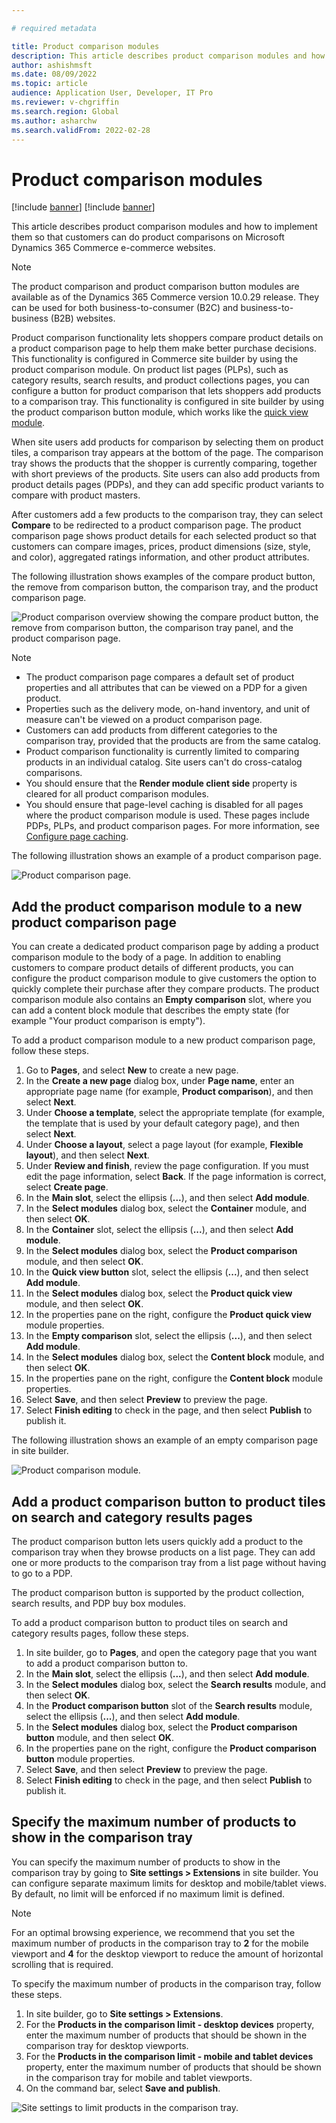 ```yaml
---

# required metadata

title: Product comparison modules
description: This article describes product comparison modules and how to implement them so that customers can do product comparisons on Microsoft Dynamics 365 Commerce e-commerce websites.
author: ashishmsft
ms.date: 08/09/2022
ms.topic: article
audience: Application User, Developer, IT Pro
ms.reviewer: v-chgriffin
ms.search.region: Global
ms.author: asharchw
ms.search.validFrom: 2022-02-28
---
```


# Product comparison modules

[!include [banner](../includes/banner.md)]
[!include [banner](../includes/preview-banner.md)]

This article describes product comparison modules and how to implement them so that customers can do product comparisons on Microsoft Dynamics 365 Commerce e-commerce websites.

> [!NOTE]
> The product comparison and product comparison button modules are available as of the Dynamics 365 Commerce version 10.0.29 release. They can be used for both business-to-consumer (B2C) and business-to-business (B2B) websites.

Product comparison functionality lets shoppers compare product details on a product comparison page to help them make better purchase decisions. This functionality is configured in Commerce site builder by using the product comparison module. On product list pages (PLPs), such as category results, search results, and product collections pages, you can configure a button for product comparison that lets shoppers add products to a comparison tray. This functionality is configured in site builder by using the product comparison button module, which works like the [quick view module](quick-view-module.md).

When site users add products for comparison by selecting them on product tiles, a comparison tray appears at the bottom of the page. The comparison tray shows the products that the shopper is currently comparing, together with short previews of the products. Site users can also add products from product details pages (PDPs), and they can add specific product variants to compare with product masters.

After customers add a few products to the comparison tray, they can select **Compare** to be redirected to a product comparison page. The product comparison page shows product details for each selected product so that customers can compare images, prices, product dimensions (size, style, and color), aggregated ratings information, and other product attributes.

The following illustration shows examples of the compare product button, the remove from comparison button, the comparison tray, and the product comparison page.

![Product comparison overview showing the compare product button, the remove from comparison button, the comparison tray panel, and the product comparison page.](./media/Product-Comparison-Overview.png)

> [!NOTE]
> - The product comparison page compares a default set of product properties and all attributes that can be viewed on a PDP for a given product.
> - Properties such as the delivery mode, on-hand inventory, and unit of measure can't be viewed on a product comparison page.
> - Customers can add products from different categories to the comparison tray, provided that the products are from the same catalog.
> - Product comparison functionality is currently limited to comparing products in an individual catalog. Site users can't do cross-catalog comparisons.
> - You should ensure that the **Render module client side** property is cleared for all product comparison modules.
> - You should ensure that page-level caching is disabled for all pages where the product comparison module is used. These pages include PDPs, PLPs, and product comparison pages. For more information, see [Configure page caching](e-commerce-extensibility/page-caching.md).

The following illustration shows an example of a product comparison page.

![Product comparison page.](./media/Product-Comparison-Page.png)

## Add the product comparison module to a new product comparison page

You can create a dedicated product comparison page by adding a product comparison module to the body of a page. In addition to enabling customers to compare product details of different products, you can configure the product comparison module to give customers the option to quickly complete their purchase after they compare products. The product comparison module also contains an **Empty comparison** slot, where you can add a content block module that describes the empty state (for example "Your product comparison is empty").

To add a product comparison module to a new product comparison page, follow these steps.

1. Go to **Pages**, and select **New** to create a new page.
1. In the **Create a new page** dialog box, under **Page name**, enter an appropriate page name (for example, **Product comparison**), and then select **Next**.
1. Under **Choose a template**, select the appropriate template (for example, the template that is used by your default category page), and then select **Next**.
1. Under **Choose a layout**, select a page layout (for example, **Flexible layout**), and then select **Next**.
1. Under **Review and finish**, review the page configuration. If you must edit the page information, select **Back**. If the page information is correct, select **Create page**.
1. In the **Main slot**, select the ellipsis (**...**), and then select **Add module**.
1. In the **Select modules** dialog box, select the **Container** module, and then select **OK**.
1. In the **Container** slot, select the ellipsis (**...**), and then select **Add module**.
1. In the **Select modules** dialog box, select the **Product comparison** module, and then select **OK**.
1. In the **Quick view button** slot, select the ellipsis (**...**), and then select **Add module**.
1. In the **Select modules** dialog box, select the **Product quick view** module, and then select **OK**.
1. In the properties pane on the right, configure the **Product quick view** module properties.
1. In the **Empty comparison** slot, select the ellipsis (**...**), and then select **Add module**.
1. In the **Select modules** dialog box, select the **Content block** module, and then select **OK**.
1. In the properties pane on the right, configure the **Content block** module properties. 
1. Select **Save**, and then select **Preview** to preview the page.
1. Select **Finish editing** to check in the page, and then select **Publish** to publish it.

The following illustration shows an example of an empty comparison page in site builder.

![Product comparison module.](./media/Product-comparison-module.png)

## Add a product comparison button to product tiles on search and category results pages

The product comparison button lets users quickly add a product to the comparison tray when they browse products on a list page. They can add one or more products to the comparison tray from a list page without having to go to a PDP.

The product comparison button is supported by the product collection, search results, and PDP buy box modules.

To add a product comparison button to product tiles on search and category results pages, follow these steps.

1. In site builder, go to **Pages**, and open the category page that you want to add a product comparison button to.
1. In the **Main slot**, select the ellipsis (**...**), and then select **Add module**.
1. In the **Select modules** dialog box, select the **Search results** module, and then select **OK**.
1. In the **Product comparison button** slot of the **Search results** module, select the ellipsis (**...**), and then select **Add module**.
1. In the **Select modules** dialog box, select the **Product comparison button** module, and then select **OK**.
1. In the properties pane on the right, configure the **Product comparison button** module properties.
1. Select **Save**, and then select **Preview** to preview the page.
1. Select **Finish editing** to check in the page, and then select **Publish** to publish it.

## Specify the maximum number of products to show in the comparison tray

You can specify the maximum number of products to show in the comparison tray by going to **Site settings \> Extensions** in site builder. You can configure separate maximum limits for desktop and mobile/tablet views. By default, no limit will be enforced if no maximum limit is defined.

> [!NOTE]
> For an optimal browsing experience, we recommend that you set the maximum number of products in the comparison tray to **2** for the mobile viewport and **4** for the desktop viewport to reduce the amount of horizontal scrolling that is required.

To specify the maximum number of products in the comparison tray, follow these steps.

1. In site builder, go to **Site settings \> Extensions**.
1. For the **Products in the comparison limit - desktop devices** property, enter the maximum number of products that should be shown in the comparison tray for desktop viewports.
1. For the **Products in the comparison limit - mobile and tablet devices** property, enter the maximum number of products that should be shown in the comparison tray for mobile and tablet viewports.
1. On the command bar, select **Save and publish**.

![Site settings to limit products in the comparison tray.](./media/Site-settings-to-limit-products-in-comparison-tray.png)
